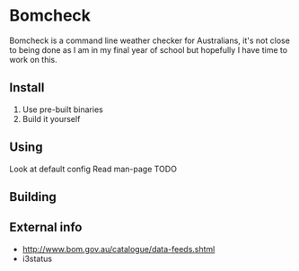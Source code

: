 Bomcheck
========

Bomcheck is a command line weather checker for Australians, it's not close to being done as I am in my final year of school
but hopefully I have time to work on this.

Install
-------

1. Use pre-built binaries
2. Build it yourself


Using
-----

Look at default config
Read man-page
TODO

Building
--------

External info
-------------

* http://www.bom.gov.au/catalogue/data-feeds.shtml
* i3status
